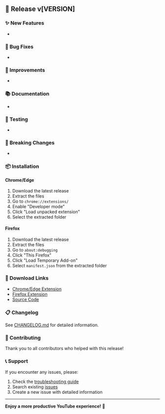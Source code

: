## 🎉 Release v[VERSION]

### ✨ New Features
- 

### 🐛 Bug Fixes
- 

### 🔧 Improvements
- 

### 📚 Documentation
- 

### 🧪 Testing
- 

### 🔄 Breaking Changes
- 

### 📦 Installation

#### Chrome/Edge
1. Download the latest release
2. Extract the files
3. Go to `chrome://extensions/`
4. Enable "Developer mode"
5. Click "Load unpacked extension"
6. Select the extracted folder

#### Firefox
1. Download the latest release
2. Extract the files
3. Go to `about:debugging`
4. Click "This Firefox"
5. Click "Load Temporary Add-on"
6. Select `manifest.json` from the extracted folder

### 🔗 Download Links
- [Chrome/Edge Extension](link-to-chrome-version)
- [Firefox Extension](link-to-firefox-version)
- [Source Code](link-to-source)

### 📋 Changelog
See [CHANGELOG.md](../CHANGELOG.md) for detailed information.

### 🤝 Contributing
Thank you to all contributors who helped with this release!

### 📞 Support
If you encounter any issues, please:
1. Check the [troubleshooting guide](../README.md#troubleshooting)
2. Search existing [issues](../../issues)
3. Create a new issue with detailed information

---

**Enjoy a more productive YouTube experience!** 🚀
